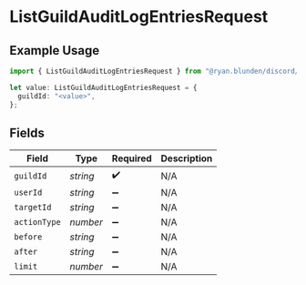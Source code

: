 # ListGuildAuditLogEntriesRequest

## Example Usage

```typescript
import { ListGuildAuditLogEntriesRequest } from "@ryan.blunden/discord/models/operations";

let value: ListGuildAuditLogEntriesRequest = {
  guildId: "<value>",
};
```

## Fields

| Field              | Type               | Required           | Description        |
| ------------------ | ------------------ | ------------------ | ------------------ |
| `guildId`          | *string*           | :heavy_check_mark: | N/A                |
| `userId`           | *string*           | :heavy_minus_sign: | N/A                |
| `targetId`         | *string*           | :heavy_minus_sign: | N/A                |
| `actionType`       | *number*           | :heavy_minus_sign: | N/A                |
| `before`           | *string*           | :heavy_minus_sign: | N/A                |
| `after`            | *string*           | :heavy_minus_sign: | N/A                |
| `limit`            | *number*           | :heavy_minus_sign: | N/A                |